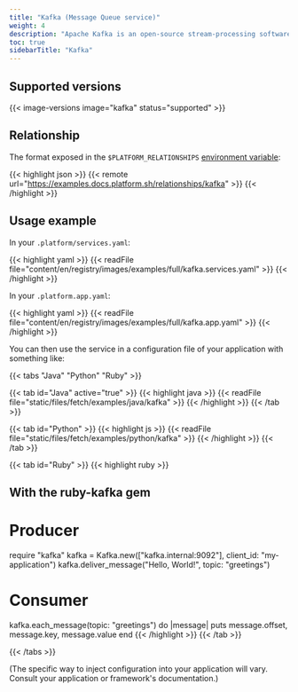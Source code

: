 ```yaml
---
title: "Kafka (Message Queue service)"
weight: 4
description: "Apache Kafka is an open-source stream-processing software platform. It is a framework for storing, reading and analyzing streaming data.<br><br>See the <a href\"https://kafka.apache.org/documentation/\">Kafka documentation</a> for more information."
toc: true
sidebarTitle: "Kafka"
---
```


## Supported versions

{{< image-versions image="kafka" status="supported" >}}

## Relationship

The format exposed in the ``$PLATFORM_RELATIONSHIPS`` [environment variable](/development/variables.md#platformsh-provided-variables):

{{< highlight json >}}
{{< remote url="https://examples.docs.platform.sh/relationships/kafka" >}}
{{< /highlight >}}

## Usage example

In your ``.platform/services.yaml``:

{{< highlight yaml >}}
{{< readFile file="content/en/registry/images/examples/full/kafka.services.yaml" >}}
{{< /highlight >}}

In your ``.platform.app.yaml``:

{{< highlight yaml >}}
{{< readFile file="content/en/registry/images/examples/full/kafka.app.yaml" >}}
{{< /highlight >}}

You can then use the service in a configuration file of your application with something like:

{{< tabs "Java" "Python" "Ruby" >}}

{{< tab id="Java" active="true" >}}
{{< highlight java >}}
{{< readFile file="static/files/fetch/examples/java/kafka" >}}
{{< /highlight >}}
{{< /tab >}}

{{< tab id="Python" >}}
{{< highlight js >}}
{{< readFile file="static/files/fetch/examples/python/kafka" >}}
{{< /highlight >}}
{{< /tab >}}

{{< tab id="Ruby" >}}
{{< highlight ruby >}}
## With the ruby-kafka gem

# Producer
require "kafka"
kafka = Kafka.new(["kafka.internal:9092"], client_id: "my-application")
kafka.deliver_message("Hello, World!", topic: "greetings")

# Consumer
kafka.each_message(topic: "greetings") do |message|
  puts message.offset, message.key, message.value
end
{{< /highlight >}}
{{< /tab >}}

{{< /tabs >}}

(The specific way to inject configuration into your application will vary. Consult your application or framework's documentation.)
